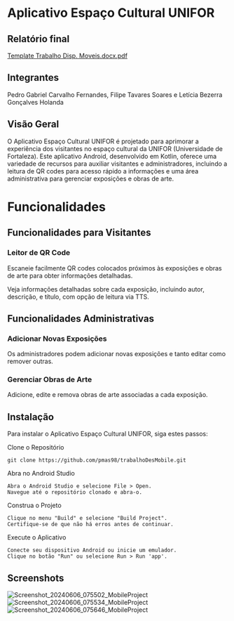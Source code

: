 # Aplicativo Espaço Cultural UNIFOR

## Relatório final
[Template Trabalho Disp. Moveis.docx.pdf](https://github.com/user-attachments/files/15614673/Template.Trabalho.Disp.Moveis.docx.pdf)

## Integrantes
Pedro Gabriel Carvalho Fernandes, Filipe Tavares Soares e Letícia Bezerra Gonçalves Holanda

## Visão Geral

O Aplicativo Espaço Cultural UNIFOR é projetado para aprimorar a experiência dos visitantes no espaço cultural da UNIFOR (Universidade de Fortaleza). Este aplicativo Android, desenvolvido em Kotlin, oferece uma variedade de recursos para auxiliar visitantes e administradores, incluindo a leitura de QR codes para acesso rápido a informações e uma área administrativa para gerenciar exposições e obras de arte.

# Funcionalidades
## Funcionalidades para Visitantes

### Leitor de QR Code
Escaneie facilmente QR codes colocados próximos às exposições e obras de arte para obter informações detalhadas.
  
Veja informações detalhadas sobre cada exposição, incluindo autor, descrição, e título, com opção de leitura via TTS.


## Funcionalidades Administrativas

### Adicionar Novas Exposições
Os administradores podem adicionar novas exposições e tanto editar como remover outras.

### Gerenciar Obras de Arte
Adicione, edite e remova obras de arte associadas a cada exposição.


## Instalação

Para instalar o Aplicativo Espaço Cultural UNIFOR, siga estes passos:

Clone o Repositório

    git clone https://github.com/pmas98/trabalhoDesMobile.git

Abra no Android Studio

    Abra o Android Studio e selecione File > Open.
    Navegue até o repositório clonado e abra-o.

Construa o Projeto

    Clique no menu "Build" e selecione "Build Project".
    Certifique-se de que não há erros antes de continuar.

Execute o Aplicativo

    Conecte seu dispositivo Android ou inicie um emulador.
    Clique no botão "Run" ou selecione Run > Run 'app'.

## Screenshots
![Screenshot_20240606_075502_MobileProject](https://github.com/pmas98/trabalhoDesMobile/assets/63920899/6c9046ba-bce8-4807-9574-58e0d180878b)
![Screenshot_20240606_075534_MobileProject](https://github.com/pmas98/trabalhoDesMobile/assets/63920899/fb192a91-b869-4839-b677-9bdc8475543c)
![Screenshot_20240606_075646_MobileProject](https://github.com/pmas98/trabalhoDesMobile/assets/63920899/14c5c27a-f953-4b29-90d5-1e44c6ece698)
